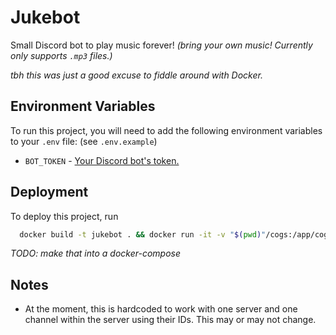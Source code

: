 # Jukebot

Small Discord bot to play music forever! *(bring your own music! Currently only supports `.mp3` files.)*

*tbh this was just a good excuse to fiddle around with Docker.*

## Environment Variables

To run this project, you will need to add the following environment variables to your `.env` file: (see `.env.example`)

- `BOT_TOKEN` - [Your Discord bot's token.](https://discord.com/developers/applications)

## Deployment

To deploy this project, run

```bash
  docker build -t jukebot . && docker run -it -v "$(pwd)"/cogs:/app/cogs -v "$(pwd)"/music:/app/music  --rm --name running-jukebot jukebot
```

*TODO: make that into a docker-compose*

## Notes

- At the moment, this is hardcoded to work with one server and one channel within the server using their IDs. This may or may not change.
